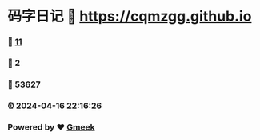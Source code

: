 # 码字日记 :link: https://cqmzgg.github.io 
### :page_facing_up: [11](https://cqmzgg.github.io/tag.html) 
### :speech_balloon: 2 
### :hibiscus: 53627 
### :alarm_clock: 2024-04-16 22:16:26 
### Powered by :heart: [Gmeek](https://github.com/Meekdai/Gmeek)
